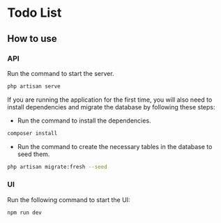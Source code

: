 # Todo List

## How to use

### API

Run the command to start the server.

```sh
php artisan serve
```

If you are running the application for the first time, you will also need to install dependencies and migrate the database by following these steps:

* Run the command to install the dependencies.

```sh
composer install
```

* Run the command to create the necessary tables in the database to seed them.

```sh
php artisan migrate:fresh --seed
```

### UI

Run the following command to start the UI:

```sh
npm run dev
```
